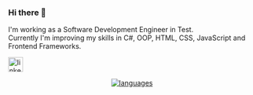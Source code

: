### Hi there 👋
<p>I'm working as a Software Development Engineer in Test. </br>
  Currently I'm improving my skills in C#, OOP, HTML, CSS, JavaScript and Frontend Frameworks.
</p>
<p class="linkedin">
  <a href="https://www.linkedin.com/in/onuryasavul/" target="blank">
    <img align="center" src="https://raw.githubusercontent.com/peterthehan/peterthehan/master/assets/linkedin.svg" alt="linkedin" height="30" />
</p>
<p class="languages" align="center">
  <img src="https://github-readme-stats.vercel.app/api/top-langs/?username=onuryasavul&layout=compact" alt="languages" />           
</p>

<!--
**onuryasavul/onuryasavul** is a ✨ _special_ ✨ repository because its `README.md` (this file) appears on your GitHub profile.

Here are some ideas to get you started:

- 🔭 I’m currently working on ...
- 🌱 I’m currently learning ...
- 👯 I’m looking to collaborate on ...
- 🤔 I’m looking for help with ...
- 💬 Ask me about ...
- 📫 How to reach me: ...
- 😄 Pronouns: ...
- ⚡ Fun fact: ...
-->

